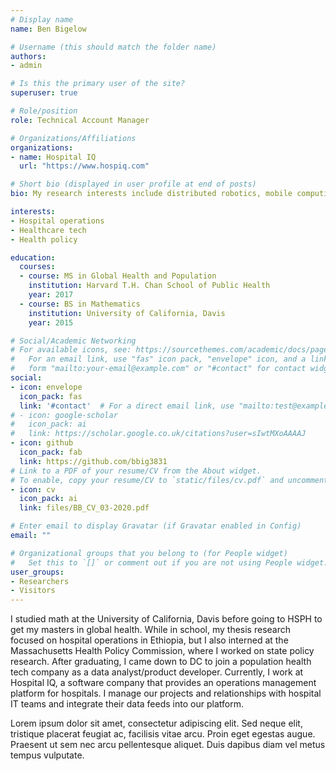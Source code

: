 ```yaml
---
# Display name
name: Ben Bigelow

# Username (this should match the folder name)
authors:
- admin

# Is this the primary user of the site?
superuser: true

# Role/position
role: Technical Account Manager

# Organizations/Affiliations
organizations:
- name: Hospital IQ
  url: "https://www.hospiq.com"

# Short bio (displayed in user profile at end of posts)
bio: My research interests include distributed robotics, mobile computing and programmable matter.

interests:
- Hospital operations
- Healthcare tech
- Health policy

education:
  courses:
  - course: MS in Global Health and Population
    institution: Harvard T.H. Chan School of Public Health
    year: 2017
  - course: BS in Mathematics
    institution: University of California, Davis
    year: 2015

# Social/Academic Networking
# For available icons, see: https://sourcethemes.com/academic/docs/page-builder/#icons
#   For an email link, use "fas" icon pack, "envelope" icon, and a link in the
#   form "mailto:your-email@example.com" or "#contact" for contact widget.
social:
- icon: envelope
  icon_pack: fas
  link: '#contact'  # For a direct email link, use "mailto:test@example.org".
# - icon: google-scholar
#   icon_pack: ai
#   link: https://scholar.google.co.uk/citations?user=sIwtMXoAAAAJ
- icon: github
  icon_pack: fab
  link: https://github.com/bbig3831
# Link to a PDF of your resume/CV from the About widget.
# To enable, copy your resume/CV to `static/files/cv.pdf` and uncomment the lines below.
- icon: cv
  icon_pack: ai
  link: files/BB_CV_03-2020.pdf

# Enter email to display Gravatar (if Gravatar enabled in Config)
email: ""

# Organizational groups that you belong to (for People widget)
#   Set this to `[]` or comment out if you are not using People widget.
user_groups:
- Researchers
- Visitors
---
```


I studied math at the University of California, Davis before going to HSPH to get my masters in global health. While in school, my thesis research focused on hospital operations in Ethiopia, but I also interned at the Massachusetts Health Policy Commission, where I worked on state policy research. After graduating, I came down to DC to join a population health tech company as a data analyst/product developer. Currently, I work at Hospital IQ, a software company that provides an operations management platform for hospitals. I manage our projects and relationships with hospital IT teams and integrate their data feeds into our platform.

Lorem ipsum dolor sit amet, consectetur adipiscing elit. Sed neque elit, tristique placerat feugiat ac, facilisis vitae arcu. Proin eget egestas augue. Praesent ut sem nec arcu pellentesque aliquet. Duis dapibus diam vel metus tempus vulputate.
